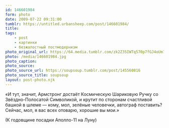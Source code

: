 ```yaml
---
id: 146601984
form: photo
date: 2009-07-22 09:31:00
tumblr: https://untitled.urbansheep.com/post/146601984/
title:
tags:
    - post
    - картинки
    - безжалостный постмодернизм
photo_original_url: https://64.media.tumblr.com/zk2Z35IWTq570p7fGJ4oUm71o1_1280.jpg
photo: /media/146601984.jpg
photo_caption: 
photo_source:
photo_source_url: https://soupsoup.tumblr.com/post/145560816
photo_source_title: soupsoup
layout: post-photo.njk
---
```


<p>«И тут, значит, Армстронг достаёт Космическую Шариковую Ручку со Звёздно-Полосатой Символикой, и крутит по сторонам счастливой башкой в шлеме — кому, мол, зелёные человечки, автограф поставить? Сейчас, мол, я вас всех отоварю, хорошие вы мои.»</p>

<p>(К годовщине посадки Аполло-11 на Луну)</p>
